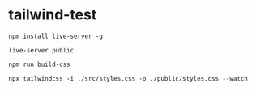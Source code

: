 # tailwind-test


```
npm install live-server -g 
```
```
live-server public 
```

```
npm run build-css
```

```
npx tailwindcss -i ./src/styles.css -o ./public/styles.css --watch
```